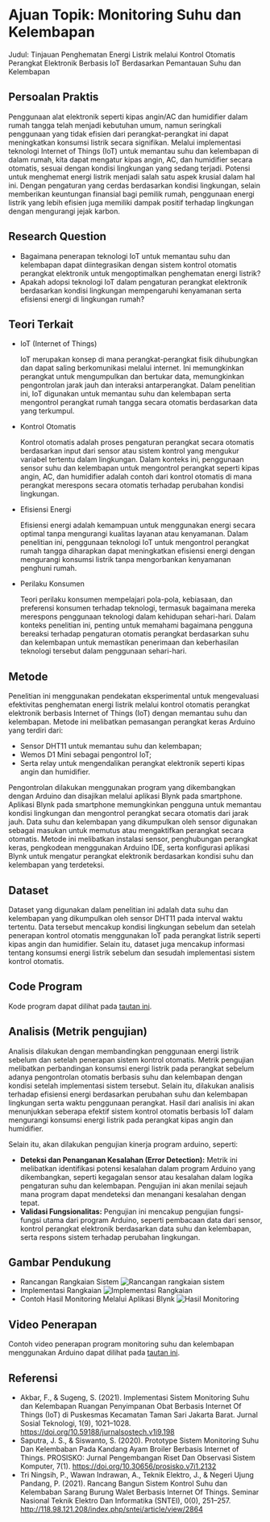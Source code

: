 # Ajuan Topik: Monitoring Suhu dan Kelembapan

Judul: Tinjauan Penghematan Energi Listrik melalui Kontrol Otomatis Perangkat Elektronik Berbasis IoT Berdasarkan Pemantauan Suhu dan Kelembapan


## Persoalan Praktis
Penggunaan alat elektronik seperti kipas angin/AC dan humidifier dalam rumah tangga telah menjadi kebutuhan umum, namun seringkali penggunaan yang tidak efisien dari perangkat-perangkat ini dapat meningkatkan konsumsi listrik secara signifikan. Melalui implementasi teknologi Internet of Things (IoT) untuk memantau suhu dan kelembapan di dalam rumah, kita dapat mengatur kipas angin, AC, dan humidifier secara otomatis, sesuai dengan kondisi lingkungan yang sedang terjadi. Potensi untuk menghemat energi listrik menjadi salah satu aspek krusial dalam hal ini. Dengan pengaturan yang cerdas berdasarkan kondisi lingkungan, selain memberikan keuntungan finansial bagi pemilik rumah, penggunaan energi listrik yang lebih efisien juga memiliki dampak positif terhadap lingkungan dengan mengurangi jejak karbon.


## Research Question
- Bagaimana penerapan teknologi IoT untuk memantau suhu dan kelembapan dapat diintegrasikan dengan sistem kontrol otomatis perangkat elektronik untuk mengoptimalkan penghematan energi listrik?
- Apakah adopsi teknologi IoT dalam pengaturan perangkat elektronik berdasarkan kondisi lingkungan mempengaruhi kenyamanan serta efisiensi energi di lingkungan rumah?


## Teori Terkait
- IoT (Internet of Things)
    
    IoT merupakan konsep di mana perangkat-perangkat fisik dihubungkan dan dapat saling berkomunikasi melalui internet. Ini memungkinkan perangkat untuk mengumpulkan dan bertukar data, memungkinkan pengontrolan jarak jauh dan interaksi antarperangkat. Dalam penelitian ini, IoT digunakan untuk memantau suhu dan kelembapan serta mengontrol perangkat rumah tangga secara otomatis berdasarkan data yang terkumpul.

- Kontrol Otomatis

    Kontrol otomatis adalah proses pengaturan perangkat secara otomatis berdasarkan input dari sensor atau sistem kontrol yang mengukur variabel tertentu dalam lingkungan. Dalam konteks ini, penggunaan sensor suhu dan kelembapan untuk mengontrol perangkat seperti kipas angin, AC, dan humidifier adalah contoh dari kontrol otomatis di mana perangkat merespons secara otomatis terhadap perubahan kondisi lingkungan.

- Efisiensi Energi

    Efisiensi energi adalah kemampuan untuk menggunakan energi secara optimal tanpa mengurangi kualitas layanan atau kenyamanan. Dalam penelitian ini, penggunaan teknologi IoT untuk mengontrol perangkat rumah tangga diharapkan dapat meningkatkan efisiensi energi dengan mengurangi konsumsi listrik tanpa mengorbankan kenyamanan penghuni rumah.

- Perilaku Konsumen
    
    Teori perilaku konsumen mempelajari pola-pola, kebiasaan, dan preferensi konsumen terhadap teknologi, termasuk bagaimana mereka merespons penggunaan teknologi dalam kehidupan sehari-hari. Dalam konteks penelitian ini, penting untuk memahami bagaimana pengguna bereaksi terhadap pengaturan otomatis perangkat berdasarkan suhu dan kelembapan untuk memastikan penerimaan dan keberhasilan teknologi tersebut dalam penggunaan sehari-hari.


## Metode
Penelitian ini menggunakan pendekatan eksperimental untuk mengevaluasi efektivitas penghematan energi listrik melalui kontrol otomatis perangkat elektronik berbasis Internet of Things (IoT) dengan memantau suhu dan kelembapan. Metode ini melibatkan pemasangan perangkat keras Arduino yang terdiri dari:
- Sensor DHT11 untuk memantau suhu dan kelembapan;
- Wemos D1 Mini sebagai pengontrol IoT;
- Serta relay untuk mengendalikan perangkat elektronik seperti kipas angin dan humidifier.

Pengontrolan dilakukan menggunakan program yang dikembangkan dengan Arduino dan disajikan melalui aplikasi Blynk pada smartphone. Aplikasi Blynk pada smartphone memungkinkan pengguna untuk memantau kondisi lingkungan dan mengontrol perangkat secara otomatis dari jarak jauh. Data suhu dan kelembapan yang dikumpulkan oleh sensor digunakan sebagai masukan untuk memutus atau mengaktifkan perangkat secara otomatis. Metode ini melibatkan instalasi sensor, penghubungan perangkat keras, pengkodean menggunakan Arduino IDE, serta konfigurasi aplikasi Blynk untuk mengatur perangkat elektronik berdasarkan kondisi suhu dan kelembapan yang terdeteksi.


## Dataset
Dataset yang digunakan dalam penelitian ini adalah data suhu dan kelembapan yang dikumpulkan oleh sensor DHT11 pada interval waktu tertentu. Data tersebut mencakup kondisi lingkungan sebelum dan setelah penerapan kontrol otomatis menggunakan IoT pada perangkat listrik seperti kipas angin dan humidifier. Selain itu, dataset juga mencakup informasi tentang konsumsi energi listrik sebelum dan sesudah implementasi sistem kontrol otomatis.


## Code Program
Kode program dapat dilihat pada [tautan ini](https://github.com/bregsiaju/Riset-Informatika/blob/main/mini-riset-fix/program_monitoring.ino).


## Analisis (Metrik pengujian)
Analisis dilakukan dengan membandingkan penggunaan energi listrik sebelum dan setelah penerapan sistem kontrol otomatis. Metrik pengujian melibatkan perbandingan konsumsi energi listrik pada perangkat sebelum adanya pengontrolan otomatis berbasis suhu dan kelembapan dengan kondisi setelah implementasi sistem tersebut. Selain itu, dilakukan analisis terhadap efisiensi energi berdasarkan perubahan suhu dan kelembapan lingkungan serta waktu penggunaan perangkat. Hasil dari analisis ini akan menunjukkan seberapa efektif sistem kontrol otomatis berbasis IoT dalam mengurangi konsumsi energi listrik pada perangkat kipas angin dan humidifier.

Selain itu, akan dilakukan pengujian kinerja program arduino, seperti:
- **Deteksi dan Penanganan Kesalahan (Error Detection):** Metrik ini melibatkan identifikasi potensi kesalahan dalam program Arduino yang dikembangkan, seperti kegagalan sensor atau kesalahan dalam logika pengaturan suhu dan kelembapan. Pengujian ini akan menilai sejauh mana program dapat mendeteksi dan menangani kesalahan dengan tepat.
- **Validasi Fungsionalitas:** Pengujian ini mencakup pengujian fungsi-fungsi utama dari program Arduino, seperti pembacaan data dari sensor, kontrol perangkat elektronik berdasarkan data suhu dan kelembapan, serta respons sistem terhadap perubahan lingkungan.


## Gambar Pendukung
- Rancangan Rangkaian Sistem ![Rancangan rangkaian sistem](https://github.com/bregsiaju/Riset-Informatika/blob/main/mini-riset-fix/rancangan-sistem.png)
- Implementasi Rangkaian ![Implementasi Rangkaian](https://github.com/bregsiaju/Riset-Informatika/blob/main/mini-riset-fix/rangkaian-arduino.jpg)
- Contoh Hasil Monitoring Melalui Aplikasi Blynk ![Hasil Monitoring](https://github.com/bregsiaju/Riset-Informatika/blob/main/mini-riset-fix/display-blynk.jpg)


## Video Penerapan
Contoh video penerapan program monitoring suhu dan kelembapan menggunakan Arduino dapat dilihat pada [tautan ini](https://youtu.be/-K0CIrU49K4?si=0aoy-r55oJ116v1F&t=720).


## Referensi
- Akbar, F., & Sugeng, S. (2021). Implementasi Sistem Monitoring Suhu dan Kelembapan Ruangan Penyimpanan Obat Berbasis Internet Of Things (IoT) di Puskesmas Kecamatan Taman Sari Jakarta Barat. Jurnal Sosial Teknologi, 1(9), 1021–1028. https://doi.org/10.59188/jurnalsostech.v1i9.198
- Saputra, J. S., & Siswanto, S. (2020). Prototype Sistem Monitoring Suhu Dan Kelembaban Pada Kandang Ayam Broiler Berbasis Internet of Things. PROSISKO: Jurnal Pengembangan Riset Dan Observasi Sistem Komputer, 7(1). https://doi.org/10.30656/prosisko.v7i1.2132
- Tri Ningsih, P., Wawan Indrawan, A., Teknik Elektro, J., & Negeri Ujung Pandang, P. (2021). Rancang Bangun Sistem Kontrol Suhu dan Kelembaban Sarang Burung Walet Berbasis Internet Of Things. Seminar Nasional Teknik Elektro Dan Informatika (SNTEI), 0(0), 251–257. http://118.98.121.208/index.php/sntei/article/view/2864
